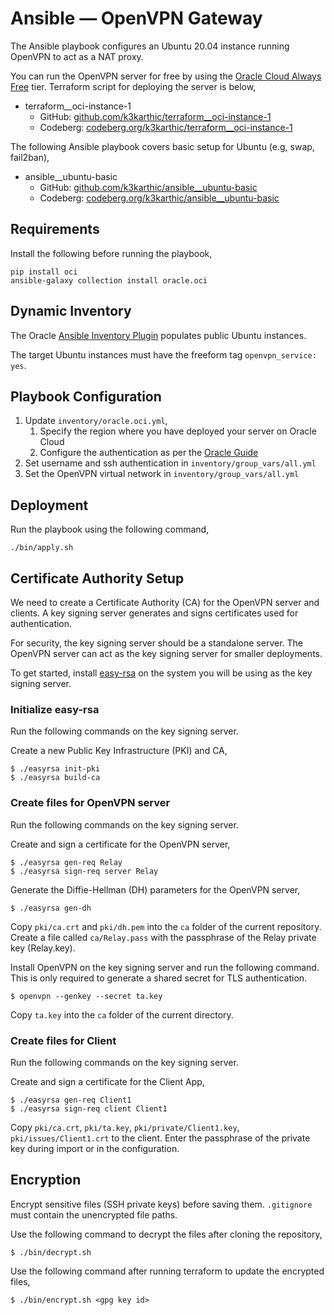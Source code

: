 # Ansible — OpenVPN Gateway

The Ansible playbook configures an Ubuntu 20.04 instance running OpenVPN to act as a NAT proxy.

You can run the OpenVPN server for free by using the [Oracle Cloud Always Free](https://www.oracle.com/cloud/free/#always-free) tier. Terraform script for deploying the server is below,
* terraform__oci-instance-1
    * GitHub: [github.com/k3karthic/terraform__oci-instance-1](https://github.com/k3karthic/terraform__oci-instance-1)
    * Codeberg: [codeberg.org/k3karthic/terraform__oci-instance-1](https://codeberg.org/k3karthic/terraform__oci-instance-1)

The following Ansible playbook covers basic setup for Ubuntu (e.g, swap, fail2ban),
* ansible__ubuntu-basic
    * GitHub: [github.com/k3karthic/ansible__ubuntu-basic](https://github.com/k3karthic/ansible__ubuntu-basic)
    * Codeberg: [codeberg.org/k3karthic/ansible__ubuntu-basic](https://codeberg.org/k3karthic/ansible__ubuntu-basic)

## Requirements

Install the following before running the playbook,
```
pip install oci
ansible-galaxy collection install oracle.oci
```

## Dynamic Inventory

The Oracle [Ansible Inventory Plugin](https://docs.oracle.com/en-us/iaas/Content/API/SDKDocs/ansibleinventoryintro.htm) populates public Ubuntu instances.

The target Ubuntu instances must have the freeform tag `openvpn_service: yes`.

## Playbook Configuration

1. Update `inventory/oracle.oci.yml`,
    1. Specify the region where you have deployed your server on Oracle Cloud
    1. Configure the authentication as per the [Oracle Guide](https://docs.oracle.com/en-us/iaas/Content/API/Concepts/sdkconfig.htm#SDK_and_CLI_Configuration_File)
1. Set username and ssh authentication in `inventory/group_vars/all.yml`
1. Set the OpenVPN virtual network in `inventory/group_vars/all.yml`

## Deployment

Run the playbook using the following command,
```
./bin/apply.sh
```

## Certificate Authority Setup

We need to create a Certificate Authority (CA) for the OpenVPN server and clients. A key signing server generates and signs certificates used for authentication.

For security, the key signing server should be a standalone server. The OpenVPN server can act as the key signing server for smaller deployments. 

To get started, install [easy-rsa](https://github.com/OpenVPN/easy-rsa) on the system you will be using as the key signing server.

### Initialize easy-rsa

Run the following commands on the key signing server.

Create a new Public Key Infrastructure (PKI) and CA,
```
$ ./easyrsa init-pki
$ ./easyrsa build-ca
```

### Create files for OpenVPN server

Run the following commands on the key signing server.

Create and sign a certificate for the OpenVPN server,
```
$ ./easyrsa gen-req Relay
$ ./easyrsa sign-req server Relay
```

Generate the Diffie-Hellman (DH) parameters for the OpenVPN server,
```
$ ./easyrsa gen-dh
```

Copy `pki/ca.crt` and `pki/dh.pem` into the `ca` folder of the current repository. Create a file called `ca/Relay.pass` with the passphrase of the Relay private key (Relay.key).

Install OpenVPN on the key signing server and run the following command. This is only required to generate a shared secret for TLS authentication.
```
$ openvpn --genkey --secret ta.key
```

Copy `ta.key` into the `ca` folder of the current directory.

### Create files for Client

Run the following commands on the key signing server.

Create and sign a certificate for the Client App,
```
$ ./easyrsa gen-req Client1
$ ./easyrsa sign-req client Client1
```

Copy `pki/ca.crt`, `pki/ta.key`, `pki/private/Client1.key`, `pki/issues/Client1.crt` to the client. Enter the passphrase of the private key during import or in the configuration.

## Encryption

Encrypt sensitive files (SSH private keys) before saving them. `.gitignore` must contain the unencrypted file paths.

Use the following command to decrypt the files after cloning the repository,

```
$ ./bin/decrypt.sh
```

Use the following command after running terraform to update the encrypted files,

```
$ ./bin/encrypt.sh <gpg key id>
```

